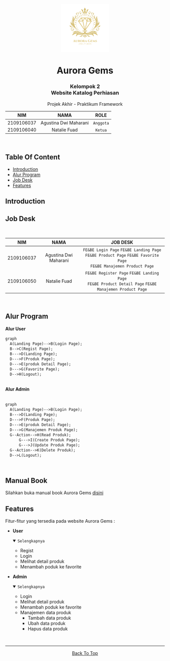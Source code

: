 <!-- inspiring README PROJECTS -->

<!-- https://github.com/ma-shamshiri/Spam-Detector/blob/master/README.md -->
<!-- https://github.com/aregtech/areg-sdk/blob/master/README.md -->
<!-- https://github.com/gitpoint/git-point#readme -->


<a name="top"></a>

<div align="center">
<!-- Logo Aplikasi -->
<img src="https://github.com/Natalieefd/Aurora-Gems/blob/main/public/assets/logo_aurora_gems_render.png" width="30%">

# Aurora Gems
### Kelompok 2<br>Website Katalog Perhiasan
<p>Projek Akhir - Praktikum Framework</p>


| NIM | NAMA | ROLE |
|------------|:----------------------:|:---------:|
| 2109106037 | Agustina Dwi Maharani | `Anggota` |
| 2109106040 | Natalie Fuad | `Ketua` |
<br>
</div>


## Table Of Content
 - [Introduction](#introduction)
 - [Alur Program](#alur-program)
 - [Job Desk](#job-desk)
 - [Features](#features)


## Introduction
<!-- tentang aplikasi -->


## Job Desk
<br>
<div align=center>

| NIM | NAMA | JOB DESK |
|-----|:--------------------:|:--------: |
| 2109106037 | Agustina Dwi Maharani |`FE&BE Login Page` `FE&BE Landing Page`<br>`FE&BE Product Page` `FE&BE Favorite Page`<br>`FE&BE Manajemen Product Page`|
| 2109106050 | Natalie Fuad |`FE&BE Register Page` `FE&BE Landing Page`<br>`FE&BE Product Detail Page` `FE&BE Manajemen Product Page`|

</div>
<br>

## Alur Program
<strong>Alur User</strong>

```mermaid
graph
  A(Landing Page)-->B(Login Page);
  B-->C(Regist Page);
  B--->D(Landing Page);
  D--->F(Produk Page);
  D--->E(produk Detail Page);
  D--->G(Favorite Page);
  D-->H(Logout);
```

<br>
<strong>Alur Admin<br><br></strong>


```mermaid
graph
  A(Landing Page)-->B(Login Page);
  B--->D(Landing Page);
  D--->F(Produk Page);
  D--->E(produk Detail Page);
  D--->G(Manajemen Produk Page);
  G--Action-->H(Read Produk);
      G--->I(Create Produk Page);
      G--->J(Update Produk Page);
  G--Action-->K(Delete Produk);
  D-->L(Logout);
```

<br>

## Manual Book
Silahkan buka manual book Aurora Gems [disini](MANUALBOOK.md)

## Features
Fitur-fitur yang tersedia pada website Aurora Gems :
+ <strong>User</strong>
  <details open><summary><code>Selengkapnya</code></summary>
    
  + Regist
  + Login
  + Melihat detail produk
  + Menambah poduk ke favorite
  </details>

+ <strong>Admin</strong>
  <details open><summary><code>Selengkapnya</code></summary>
    
  + Login
  + Melihat detail produk
  + Menambah poduk ke favorite
  + Manajemen data produk
      + Tambah data produk
      + Ubah data produk
      + Hapus data produk
  </details>



<br>
<div align="center">
<hr>
  
[Back To Top](top)
</div>
